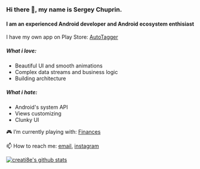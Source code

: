 ### Hi there 👋, my name is Sergey Chuprin.
####  I am an experienced Android developer and Android ecosystem enthisiast
I have my own app on Play Store: [AutoTagger](https://play.google.com/store/apps/details?id=com.serg.chuprin.tageditor)
##### What i love:
* Beautiful UI and smooth animations
* Complex data streams and business logic
* Building architecture
##### What i hate:
* Android's system API
* Views customizing
* Clunky UI

🎮 I’m currently playing with: [Finances](https://github.com/creati8e/Finances)

📫 How to reach me: [email](gregamer@gmail.com), [instagram](https://www.instagram.com/serg_chuprin/)

[![creati8e's github stats](https://github-readme-stats.vercel.app/api?username=creati8e&show_icons=true&count_private=true&hide_rank=true&hide_border=truehide_title=true&hide=stars,prs,issues,contribs)](https://github.com/anuraghazra/github-readme-stats)
